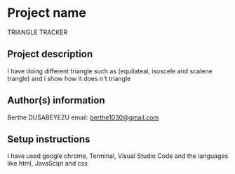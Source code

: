 # Project name
TRIANGLE TRACKER
## Project description
I have doing different triangle such as (equilateal, isoscele and scalene trangle) and i show how it does n't triangle
## Author(s) information
Berthe DUSABEYEZU
email: berthe1030@gmail.com
## Setup instructions
I have used google chrome, Terminal, Visual Studio Code and the languages like html, JavaScipt and css
    